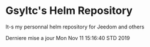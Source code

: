# Gsyltc's Helm Repository

It-s my personnal helm repository for Jeedom and others

Derniere mise a jour Mon Nov 11 15:16:40 STD 2019
